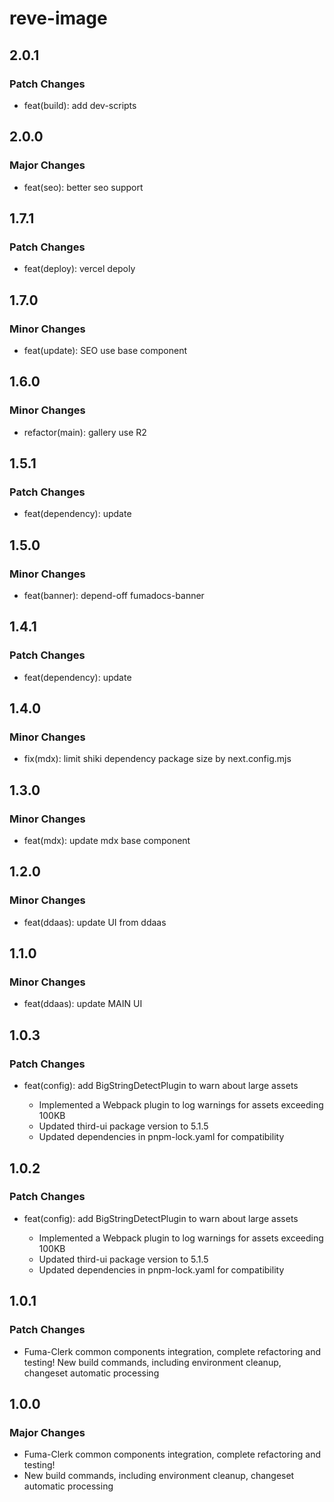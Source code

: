 # reve-image

## 2.0.1

### Patch Changes

- feat(build): add dev-scripts

## 2.0.0

### Major Changes

- feat(seo): better seo support

## 1.7.1

### Patch Changes

- feat(deploy): vercel depoly

## 1.7.0

### Minor Changes

- feat(update): SEO use base component

## 1.6.0

### Minor Changes

- refactor(main): gallery use R2

## 1.5.1

### Patch Changes

- feat(dependency): update

## 1.5.0

### Minor Changes

- feat(banner): depend-off fumadocs-banner

## 1.4.1

### Patch Changes

- feat(dependency): update

## 1.4.0

### Minor Changes

- fix(mdx): limit shiki dependency package size by next.config.mjs

## 1.3.0

### Minor Changes

- feat(mdx): update mdx base component

## 1.2.0

### Minor Changes

- feat(ddaas): update UI from ddaas

## 1.1.0

### Minor Changes

- feat(ddaas): update MAIN UI

## 1.0.3

### Patch Changes

- feat(config): add BigStringDetectPlugin to warn about large assets

  - Implemented a Webpack plugin to log warnings for assets exceeding 100KB
  - Updated third-ui package version to 5.1.5
  - Updated dependencies in pnpm-lock.yaml for compatibility

## 1.0.2

### Patch Changes

- feat(config): add BigStringDetectPlugin to warn about large assets

  - Implemented a Webpack plugin to log warnings for assets exceeding 100KB
  - Updated third-ui package version to 5.1.5
  - Updated dependencies in pnpm-lock.yaml for compatibility

## 1.0.1

### Patch Changes

- Fuma-Clerk common components integration, complete refactoring and testing!
  New build commands, including environment cleanup, changeset automatic processing

## 1.0.0

### Major Changes

- Fuma-Clerk common components integration, complete refactoring and testing!
- New build commands, including environment cleanup, changeset automatic processing
